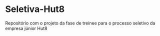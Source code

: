 # Seletiva-Hut8
 Repositório com o projeto da fase de treinee para o processo seletivo da empresa júnior Hut8
